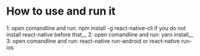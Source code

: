 # How to use and run it
1: open comandline and run: npm install -g react-native-cli if you do not install react-native before that__
2: open comandline and run: yarn install__
3: open comandline and run: react-native run-android or react-native run-ios

